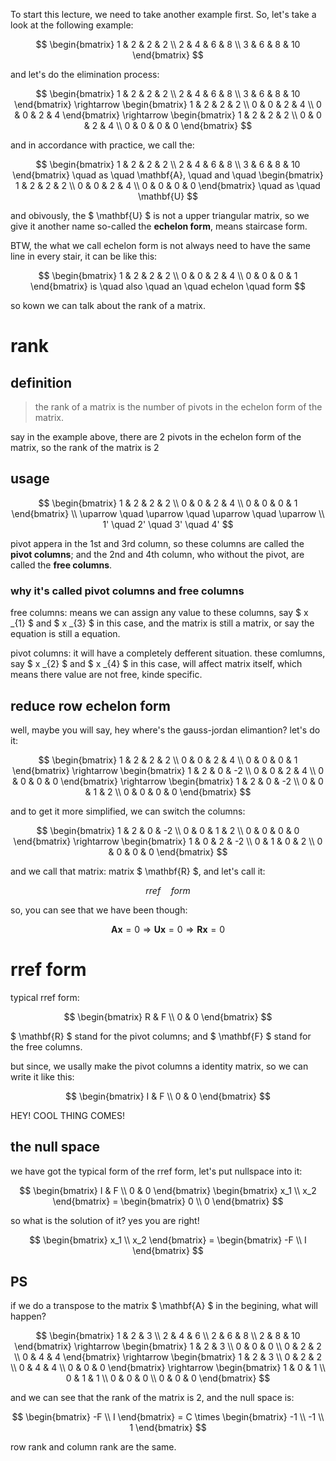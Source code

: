 To start this lecture, we need to take another example first. So, let's take a look at the following example:

$$
\begin{bmatrix}
    1 & 2 & 2 & 2 \\
    2 & 4 & 6 & 8 \\
    3 & 6 & 8 & 10
\end{bmatrix}
$$

and let's do the elimination process:

$$
\begin{bmatrix}
    1 & 2 & 2 & 2 \\
    2 & 4 & 6 & 8 \\
    3 & 6 & 8 & 10
\end{bmatrix}
\rightarrow
\begin{bmatrix}
    1 & 2 & 2 & 2 \\
    0 & 0 & 2 & 4 \\
    0 & 0 & 2 & 4
\end{bmatrix}
\rightarrow
\begin{bmatrix}
    1 & 2 & 2 & 2 \\
    0 & 0 & 2 & 4 \\
    0 & 0 & 0 & 0
\end{bmatrix}
$$

and in accordance with practice, we call the: 

$$
\begin{bmatrix}
    1 & 2 & 2 & 2 \\
    2 & 4 & 6 & 8 \\
    3 & 6 & 8 & 10
\end{bmatrix} \quad as \quad \mathbf{A}, \quad and \quad
\begin{bmatrix}
    1 & 2 & 2 & 2 \\
    0 & 0 & 2 & 4 \\
    0 & 0 & 0 & 0
\end{bmatrix} \quad as \quad \mathbf{U}
$$

and obivously, the $ \mathbf{U} $ is not a upper triangular matrix, so we give it another name so-called the **echelon form**, means staircase form. 

BTW, the what we call echelon form is not always need to have the same line in every stair, it can be like this:

$$
\begin{bmatrix}
    1 & 2 & 2 & 2 \\
    0 & 0 & 2 & 4 \\
    0 & 0 & 0 & 1
\end{bmatrix} is \quad also \quad an \quad echelon \quad form
$$

so kown we can talk about the rank of a matrix.

# rank

## definition

> the rank of a matrix is the number of pivots in the echelon form of the matrix.

say in the example above, there are 2 pivots in the echelon form of the matrix, so the rank of the matrix is 2

## usage

$$
\begin{bmatrix}
    1 & 2 & 2 & 2 \\
    0 & 0 & 2 & 4 \\
    0 & 0 & 0 & 1
\end{bmatrix} \\
\uparrow \quad \uparrow \quad  \uparrow \quad \uparrow \\
1' \quad 2' \quad 3' \quad 4'
$$

pivot appera in the 1st and 3rd column, so these columns are called the **pivot columns**; and the 2nd and 4th column, who without the pivot, are called the **free columns**.

### why it's called pivot columns and free columns

free columns: means we can assign any value to these columns, say $ x _{1} $ and $ x _{3} $ in this case,  and the matrix is still a matrix, or say the equation is still a equation.

pivot columns: it will have a completely defferent situation. these comlumns, say $ x _{2} $ and $ x _{4} $ in this case, will affect matrix itself, which means there value are not free, kinde specific.

## reduce row echelon form

well, maybe you will say, hey where's the gauss-jordan elimantion? let's do it:

$$
\begin{bmatrix}
    1 & 2 & 2 & 2 \\
    0 & 0 & 2 & 4 \\
    0 & 0 & 0 & 1
\end{bmatrix}
\rightarrow
\begin{bmatrix}
    1 & 2 & 0 & -2 \\
    0 & 0 & 2 & 4 \\
    0 & 0 & 0 & 0
\end{bmatrix}
\rightarrow
\begin{bmatrix}
    1 & 2 & 0 & -2 \\
    0 & 0 & 1 & 2 \\
    0 & 0 & 0 & 0
\end{bmatrix}
$$

and to get it more simplified, we can switch the columns:

$$
\begin{bmatrix}
    1 & 2 & 0 & -2 \\
    0 & 0 & 1 & 2 \\
    0 & 0 & 0 & 0
\end{bmatrix}
\rightarrow
\begin{bmatrix}
    1 & 0 & 2 & -2 \\
    0 & 1 & 0 & 2 \\
    0 & 0 & 0 & 0
\end{bmatrix}
$$

and we call that matrix: matrix $ \mathbf{R} $, and let's call it:

$$
rref \quad form
$$

so, you can see that we have been though:

$$
\mathbf{Ax} = 0 \Rightarrow \mathbf{Ux} = 0 \Rightarrow \mathbf{Rx} = 0
$$

# rref form

typical rref form:

$$
\begin{bmatrix}
    R & F \\
    0 & 0
\end{bmatrix}
$$

$ \mathbf{R} $ stand for the pivot columns; and $ \mathbf{F} $ stand for the free columns.

but since, we usally make the pivot columns a identity matrix, so we can write it like this:

$$
\begin{bmatrix}
    I & F \\
    0 & 0
\end{bmatrix}
$$

HEY! COOL THING COMES!

## the null space

we have got the typical form of the rref form, let's put nullspace into it:

$$
\begin{bmatrix}
    I & F \\
    0 & 0
\end{bmatrix}
\begin{bmatrix}
    x_1 \\
    x_2 
\end{bmatrix} = 
\begin{bmatrix}
    0 \\
    0
\end{bmatrix}
$$

so what is the solution of it? yes you are right!

$$
\begin{bmatrix}
    x_1 \\
    x_2
\end{bmatrix} =
\begin{bmatrix}
    -F \\
    I
\end{bmatrix}
$$

## PS

if we do a transpose to the matrix $ \mathbf{A} $ in the begining, what will happen?

$$
\begin{bmatrix}
    1 & 2 & 3 \\
    2 & 4 & 6 \\
    2 & 6 & 8 \\
    2 & 8 & 10
\end{bmatrix}
\rightarrow
\begin{bmatrix}
    1 & 2 & 3 \\
    0 & 0 & 0 \\
    0 & 2 & 2 \\
    0 & 4 & 4
\end{bmatrix}
\rightarrow
\begin{bmatrix}
    1 & 2 & 3 \\
    0 & 2 & 2 \\
    0 & 4 & 4 \\
    0 & 0 & 0
\end{bmatrix}
\rightarrow
\begin{bmatrix}
    1 & 0 & 1 \\
    0 & 1 & 1 \\
    0 & 0 & 0 \\
    0 & 0 & 0
\end{bmatrix}
$$

and we can see that the rank of the matrix is 2, and the null space is:

$$
\begin{bmatrix}
    -F \\
    I
\end{bmatrix} =
C \times
\begin{bmatrix}
    -1 \\
    -1 \\
    1
\end{bmatrix}
$$

row rank and column rank are the same.